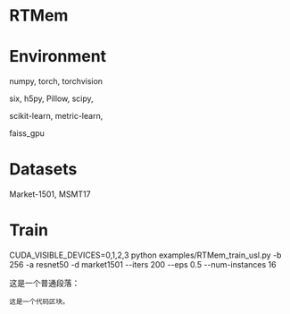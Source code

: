 # RTMem

# Environment

numpy, torch, torchvision

six, h5py, Pillow, scipy,

scikit-learn, metric-learn, 

faiss_gpu


# Datasets

Market-1501, MSMT17

# Train

CUDA_VISIBLE_DEVICES=0,1,2,3 python examples/RTMem_train_usl.py -b 256 -a resnet50 -d market1501 --iters 200 --eps 0.5 --num-instances 16


<p>这是一个普通段落：</p>
<pre><code>这是一个代码区块。</code></pre>
